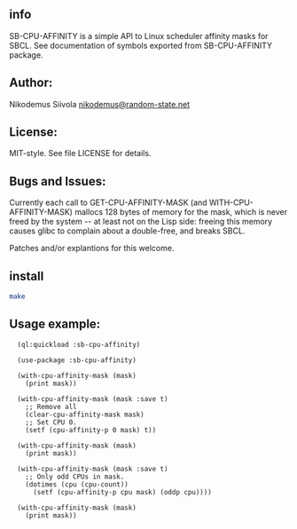 ## info
SB-CPU-AFFINITY is a simple API to Linux scheduler affinity masks for
SBCL. See documentation of symbols exported from SB-CPU-AFFINITY
package.

## Author:

  Nikodemus Siivola <nikodemus@random-state.net>

## License:

  MIT-style. See file LICENSE for details.

## Bugs and Issues:

  Currently each call to GET-CPU-AFFINITY-MASK (and
  WITH-CPU-AFFINITY-MASK) mallocs 128 bytes of memory for the
  mask, which is never freed by the system -- at least not
  on the Lisp side: freeing this memory causes glibc to complain
  about a double-free, and breaks SBCL.

  Patches and/or explantions for this welcome.

## install
```bash
make
```

## Usage example:
```common-lisp
  (ql:quickload :sb-cpu-affinity)

  (use-package :sb-cpu-affinity)

  (with-cpu-affinity-mask (mask)
    (print mask))

  (with-cpu-affinity-mask (mask :save t)
    ;; Remove all
    (clear-cpu-affinity-mask mask)
    ;; Set CPU 0.
    (setf (cpu-affinity-p 0 mask) t))
 
  (with-cpu-affinity-mask (mask)
    (print mask))

  (with-cpu-affinity-mask (mask :save t)
    ;; Only odd CPUs in mask.
    (dotimes (cpu (cpu-count))
      (setf (cpu-affinity-p cpu mask) (oddp cpu))))
  
  (with-cpu-affinity-mask (mask)
    (print mask))
```
